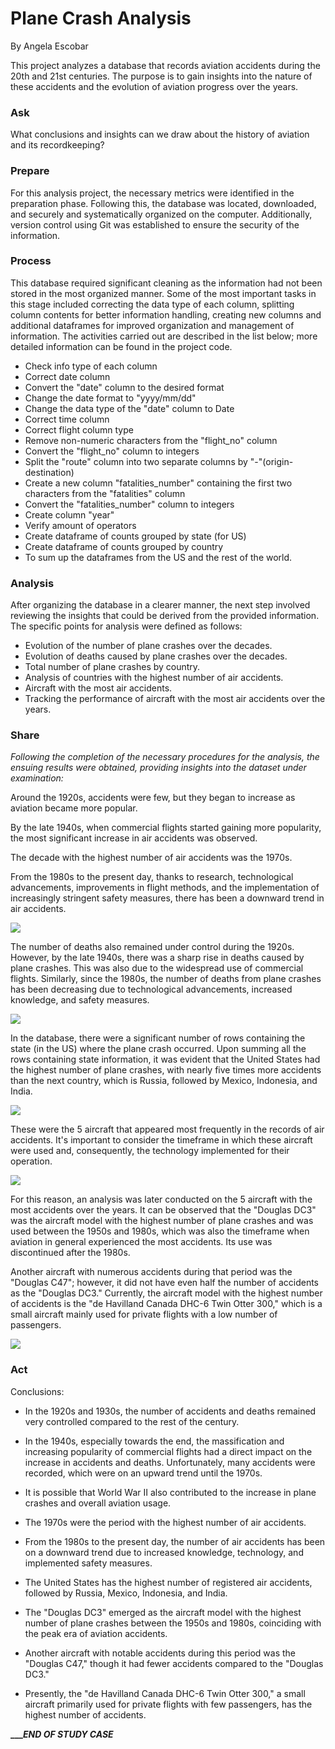 # Plane Crash Analysis
By Angela Escobar

This project analyzes a database that records aviation accidents during the 20th and 21st centuries. The purpose is to gain insights into the nature of these accidents and the evolution of aviation progress over the years.


### **Ask**

What conclusions and insights can we draw about the history of aviation and its recordkeeping?

### **Prepare**

For this analysis project, the necessary metrics were identified in the preparation phase. Following this, the database was located, downloaded, and securely and systematically organized on the computer. Additionally, version control using Git was established to ensure the security of the information.

### **Process**

This database required significant cleaning as the information had not been stored in the most organized manner. Some of the most important tasks in this stage included correcting the data type of each column, splitting column contents for better information handling, creating new columns and additional dataframes for improved organization and management of information. The activities carried out are described in the list below; more detailed information can be found in the project code.


* Check info type of each column
* Correct date column
* Convert the "date" column to the desired format
* Change the date format to "yyyy/mm/dd"
* Change the data type of the "date" column to Date
* Correct time column 
* Correct flight column type
* Remove non-numeric characters from the "flight_no" column
* Convert the "flight_no" column to integers
* Split the "route" column into two separate columns by "-"(origin-destination)
* Create a new column "fatalities_number" containing the first two characters from the "fatalities" column
* Convert the "fatalities_number" column to integers
* Create column "year"
* Verify amount of operators
* Create dataframe of counts grouped by state (for US)
* Create dataframe of counts grouped by country
* To sum up the dataframes from the US and the rest of the world.

### **Analysis**


After organizing the database in a clearer manner, the next step involved reviewing the insights that could be derived from the provided information. The specific points for analysis were defined as follows:

* Evolution of the number of plane crashes over the decades.
* Evolution of deaths caused by plane crashes over the decades.
* Total number of plane crashes by country.
* Analysis of countries with the highest number of air accidents.
* Aircraft with the most air accidents.
* Tracking the performance of aircraft with the most air accidents over the years.

### **Share**

*Following the completion of the necessary procedures for the analysis, the ensuing results were obtained, providing insights into the dataset under examination:*


Around the 1920s, accidents were few, but they began to increase as aviation became more popular.

By the late 1940s, when commercial flights started gaining more popularity, the most significant increase in air accidents was observed.

The decade with the highest number of air accidents was the 1970s.

From the 1980s to the present day, thanks to research, technological advancements, improvements in flight methods, and the implementation of increasingly stringent safety measures, there has been a downward trend in air accidents.

![](01.Plane_crashes_by_year.png)


The number of deaths also remained under control during the 1920s. However, by the late 1940s, there was a sharp rise in deaths caused by plane crashes. This was also due to the widespread use of commercial flights. Similarly, since the 1980s, the number of deaths from plane crashes has been decreasing due to technological advancements, increased knowledge, and safety measures.


![](02.Total_fatalities_per_year.png)

In the database, there were a significant number of rows containing the state (in the US) where the plane crash occurred. Upon summing all the rows containing state information, it was evident that the United States had the highest number of plane crashes, with nearly five times more accidents than the next country, which is Russia, followed by Mexico, Indonesia, and India.


![](03.Plane_crashes_by_country.png)




These were the 5 aircraft that appeared most frequently in the records of air accidents. It's important to consider the timeframe in which these aircraft were used and, consequently, the technology implemented for their operation. 





![](04.Top_5_Aircraft_types_with_the_most_accidents.png)


For this reason, an analysis was later conducted on the 5 aircraft with the most accidents over the years. It can be observed that the "Douglas DC3" was the aircraft model with the highest number of plane crashes and was used between the 1950s and 1980s, which was also the timeframe when aviation in general experienced the most accidents. Its use was discontinued after the 1980s.

Another aircraft with numerous accidents during that period was the "Douglas C47"; however, it did not have even half the number of accidents as the "Douglas DC3." Currently, the aircraft model with the highest number of accidents is the "de Havilland Canada DHC-6 Twin Otter 300," which is a small aircraft mainly used for private flights with a low number of passengers.

![](05.Crashes_by_aircraft_type_over_time.png)

### **Act**

Conclusions:

* In the 1920s and 1930s, the number of accidents and deaths remained very controlled compared to the rest of the century.

* In the 1940s, especially towards the end, the massification and increasing popularity of commercial flights had a direct impact on the increase in accidents and deaths. Unfortunately, many accidents were recorded, which were on an upward trend until the 1970s.

* It is possible that World War II also contributed to the increase in plane crashes and overall aviation usage.

* The 1970s were the period with the highest number of air accidents.

* From the 1980s to the present day, the number of air accidents has been on a downward trend due to increased knowledge, technology, and implemented safety measures.

* The United States has the highest number of registered air accidents, followed by Russia, Mexico, Indonesia, and India.

* The "Douglas DC3" emerged as the aircraft model with the highest number of plane crashes between the 1950s and 1980s, coinciding with the peak era of aviation accidents.

* Another aircraft with notable accidents during this period was the "Douglas C47," though it had fewer accidents compared to the "Douglas DC3."

* Presently, the "de Havilland Canada DHC-6 Twin Otter 300," a small aircraft primarily used for private flights with few passengers, has the highest number of accidents.






**__________________END OF STUDY CASE_______________**
